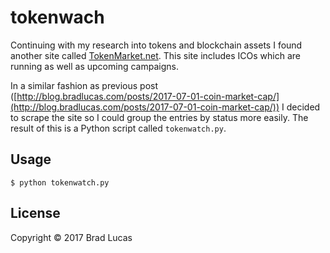 # tokenwach

Continuing with my research into tokens and blockchain assets I found another site called [TokenMarket.net](https://tokenmarket.net/). This site includes ICOs which are running as well as upcoming campaigns.

In a similar fashion as previous post ([http://blog.bradlucas.com/posts/2017-07-01-coin-market-cap/](http://blog.bradlucas.com/posts/2017-07-01-coin-market-cap/)) I decided to scrape the site so I could group the entries by status more easily. The result of this is a Python script called `tokenwatch.py`.



## Usage

```
$ python tokenwatch.py
```


## License

Copyright © 2017 Brad Lucas

